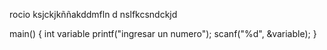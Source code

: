 rocio ksjckjkññakddmfln d
nslfkcsndckjd

main()
{   int variable
  printf("ingresar un numero");
  scanf("%d", &variable);
}
